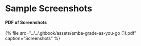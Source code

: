# Sample Screenshots

#### PDF of Screenshots

{% file src="../../.gitbook/assets/emba-grade-as-you-go \(1\).pdf" caption="Screenshots" %}



